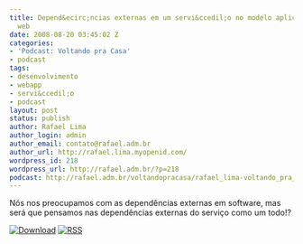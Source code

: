 ```yaml
---
title: Depend&ecirc;ncias externas em um servi&ccedil;o no modelo aplica&ccedil;&atilde;o
  web
date: 2008-08-20 03:45:02 Z
categories:
- 'Podcast: Voltando pra Casa'
- podcast
tags:
- desenvolvimento
- webapp
- servi&ccedil;o
- podcast
layout: post
status: publish
author: Rafael Lima
author_login: admin
author_email: contato@rafael.adm.br
author_url: http://rafael.lima.myopenid.com/
wordpress_id: 218
wordpress_url: http://rafael.adm.br/?p=218
podcast: http://rafael.adm.br/voltandopracasa/rafael_lima-voltando_pra_casa-0005.mp3
---
```


N&oacute;s nos preocupamos com as depend&ecirc;ncias externas em software, mas ser&aacute; que pensamos nas depend&ecirc;ncias externas do servi&ccedil;o como um todo!?

<a class="noborder" href="http://rafael.adm.br/voltandopracasa/rafael_lima-voltando_pra_casa-0005.mp3" title="Download"><img src="http://rafael.adm.br/wp-content/themes/rafael_lima-rockinblue/images/download_green.gif" border="0" alt="Download" /></a> <a class="noborder" href="http://feeds.feedburner.com/rafael_lima_podcast" title="RSS"><img src="http://rafael.adm.br/wp-content/themes/rafael_lima-rockinblue/images/icn-feed-16x16.png" border="0" alt="RSS" /></a>

